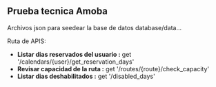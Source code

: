 ## Prueba tecnica Amoba

Archivos json para seedear la base de datos
database/data...



Ruta de APIS:
  
- **Listar dias reservados del usuario :** get '/calendars/{user}/get_reservation_days'
- **Revisar capacidad de la ruta :** get '/routes/{route}/check_capacity'
- **Listar dias deshabilitados :** get '/disabled_days'
